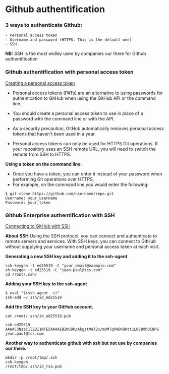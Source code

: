 # Github authentification 

### 3 ways to authenticate Github:
    - Personal access token
    - Username and password (HTTPS: This is the default one)
    - SSH
**NB:** SSH is the most widley used by companies our there for Github authentification


### Github authentification with personal access token
[Creating a personal access token](https://docs.github.com/en/github/authenticating-to-github/creating-a-personal-access-token)

- Personal access tokens (PATs) are an alternative to using passwords for authentication to GitHub when using the GitHub API or the command line.

- You should create a personal access token to use in place of a password with the command line or with the API.

- As a security precaution, GitHub automatically removes personal access tokens that haven't been used in a year.

- Personal access tokens can only be used for HTTPS Git operations. If your repository uses an SSH remote URL, you will need to switch the remote from SSH to HTTPS.

**Using a token on the command line:**
- Once you have a token, you can enter it instead of your password when performing Git operations over HTTPS.
- For example, on the command line you would enter the following:
```
$ git clone https://github.com/username/repo.git
Username: your_username
Password: your_token
```

### Github Enterprise authentification with SSH
[Connecting to GitHub with SSH](https://docs.github.com/en/github/authenticating-to-github/connecting-to-github-with-ssh)

**About SSH**
Using the SSH protocol, you can connect and authenticate to remote servers and services. With SSH keys, you can connect to GitHub without supplying your username and personal access token at each visit.

**Generating a new SSH key and adding it to the ssh-agent**
```
ssh-keygen -t ed25519 -C "your_email@example.com"
sh-keygen -t ed25519 -C "jean.paul@tcs.com"
cd /root/.ssh/
```

**Adding your SSH key to the ssh-agent**
```
$ eval "$(ssh-agent -s)"
ssh-add ~/.ssh/id_ed25519
```
**Add the SSH key to your GitHub account.**
```
cat /root/.ssh/id_ed25519.pub

ssh-ed25519 AAAAC3NzaC1lZDI1NTE5AAAAIBIWJDbpAkgztMeT2x/mUMTqPADK9Htt1LN3BmhOC8PG jean.paul@tcs.com
```

**Another way to authenticate github with ssh but not use by companies our there.**
```
mkdir -p /root/tmp/.ssh
ssh-keygen
/root/tmp/.ssh/id_rsa.pub
```